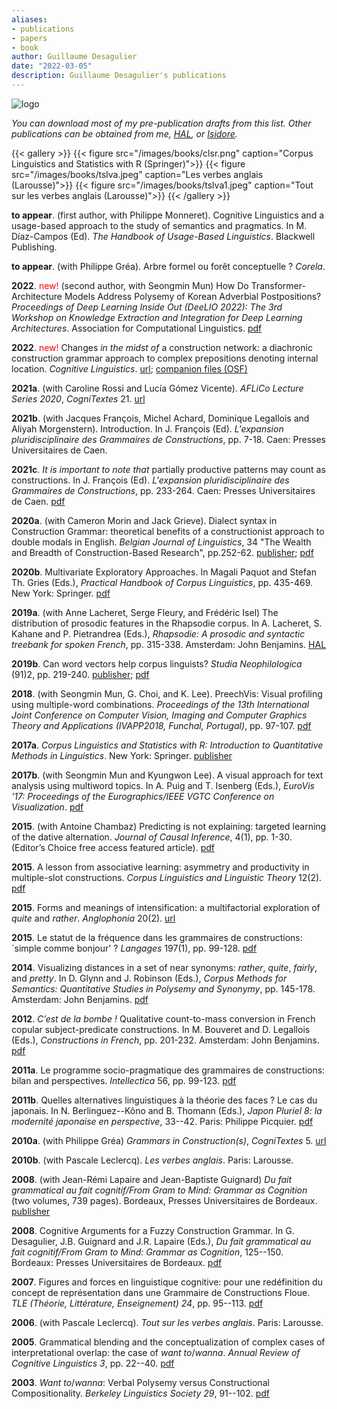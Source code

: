 ```yaml
---
aliases:
- publications
- papers
- book
author: Guillaume Desagulier
date: "2022-03-05"
description: Guillaume Desagulier's publications
---
```

![logo](/images/logogd.png)

*You can download most of my pre-publication drafts from this list. Other publications can be obtained from me, [HAL](https://cv.archives-ouvertes.fr/guillaume-desagulier), or [Isidore](https://isidore.science/s?q=Guillaume+Desagulier).*

{{< gallery >}}
  {{< figure src="/images/books/clsr.png" caption="Corpus Linguistics and Statistics with R (Springer)">}}
  {{< figure src="/images/books/tslva.jpeg" caption="Les verbes anglais (Larousse)">}}
  {{< figure src="/images/books/tslva1.jpeg" caption="Tout sur les verbes anglais (Larousse)">}}
{{< /gallery >}}

**to appear**. (first author, with Philippe Monneret). Cognitive Linguistics and a usage-based approach to the study of semantics and pragmatics. In M. Díaz-Campos (Ed). *The Handbook of Usage-Based Linguistics*. Blackwell Publishing.

**to appear**. (with Philippe Gréa). Arbre formel ou forêt conceptuelle ? *Corela*.

**2022**. <span style="color:red">new!</span> (second author, with Seongmin Mun) How Do Transformer-Architecture Models Address Polysemy of Korean Adverbial Postpositions? *Proceedings of Deep Learning Inside Out (DeeLIO 2022): The 3rd Workshop on Knowledge Extraction and Integration for Deep Learning Architectures*. Association for Computational Linguistics. [pdf](https://aclanthology.org/2022.deelio-1.2.pdf)

**2022**. <span style="color:red">new!</span> Changes *in the midst of* a construction network: a diachronic construction grammar approach to complex prepositions denoting internal location. *Cognitive Linguistics*. [url](https://www.degruyter.com/document/doi/10.1515/cog-2021-0128/html); [companion files (OSF)](https://osf.io/x32jn/)

**2021a**. (with Caroline Rossi and Lucía Gómez Vicente). *AFLiCo Lecture Series 2020*, *CogniTextes* 21. [url](https://journals.openedition.org/cognitextes/1936)

**2021b**. (with Jacques François, Michel Achard, Dominique Legallois and Aliyah Morgenstern). Introduction. In J. François (Ed). *L'expansion pluridisciplinaire des Grammaires de Constructions*, pp. 7-18. Caen: Presses Universitaires de Caen.

**2021c**. *It is important to note that* partially productive patterns may count as constructions. In J. François (Ed). *L'expansion pluridisciplinaire des Grammaires de Constructions*, pp. 233-264. Caen: Presses Universitaires de Caen. [pdf](https://halshs.archives-ouvertes.fr/halshs-01871034/document)

**2020a**. (with Cameron Morin and Jack Grieve). Dialect syntax in Construction Grammar: theoretical benefits of a constructionist approach to double modals in English. *Belgian Journal of Linguistics*, 34 "The Wealth and Breadth of Construction-Based Research", pp.252-62. [publisher](https://doi.org/10.1075/bjl.00050.mor); [pdf](https://hal.archives-ouvertes.fr/hal-03120388/document)

**2020b**. Multivariate Exploratory Approaches. In Magali Paquot and Stefan Th. Gries (Eds.), *Practical Handbook of Corpus Linguistics*, pp. 435-469. New York: Springer. [pdf](https://halshs.archives-ouvertes.fr/halshs-01926339v3/document)

**2019a**. (with Anne Lacheret, Serge Fleury, and Frédéric Isel) The distribution of prosodic features in the Rhapsodie corpus. In A. Lacheret, S. Kahane and P. Pietrandrea (Eds.), *Rhapsodie: A prosodic and syntactic treebank for spoken French*, pp. 315-338. Amsterdam: John Benjamins. [HAL](https://hal.archives-ouvertes.fr/halshs-01737850/)

**2019b**. Can word vectors help corpus linguists? *Studia Neophilologica* (91)2, pp. 219-240. [publisher](https://www.tandfonline.com/doi/pdf/10.1080/00393274.2019.1616220?casa_token=EtrK8Fx_GoEAAAAA:j4eAFbTk8RFynCK3jrGuxqU12xnwhhhIcCxt4oDhR-pNJeRmvKrKbqpSyTDYhdLxoOEz6Agw4GyV3w); [pdf](https://halshs.archives-ouvertes.fr/halshs-01657591v2/document)

**2018**. (with Seongmin Mun, G. Choi, and K. Lee). PreechVis: Visual profiling using multiple-word combinations. *Proceedings of the 13th International Joint Conference on Computer Vision, Imaging and Computer Graphics Theory and Applications (IVAPP2018, Funchal, Portugal)*, pp. 97-107. [pdf](https://hal.archives-ouvertes.fr/hal-01705493/document)

**2017a**. *Corpus Linguistics and Statistics with R: Introduction to Quantitative Methods in Linguistics*. New York: Springer. [publisher](http://www.springer.com/gp/book/9783319645704)

**2017b**. (with Seongmin Mun and Kyungwon Lee). A visual approach for text analysis using multiword topics. In A. Puig and T. Isenberg (Eds.), *EuroVis '17: Proceedings of the Eurographics/IEEE VGTC Conference on Visualization*. [pdf](https://halshs.archives-ouvertes.fr/halshs-01590990/document)

**2015**. (with Antoine Chambaz) Predicting is not explaining: targeted learning of the dative alternation. *Journal of Causal Inference*, 4(1), pp. 1-30. (Editor’s Choice free access featured article). [pdf](https://www.degruyter.com/downloadpdf/j/jci.2016.4.issue-1/jci-2014-0037/jci-2014-0037.pdf)

**2015**. A lesson from associative learning: asymmetry and productivity in multiple-slot constructions. *Corpus Linguistics and Linguistic Theory* 12(2). [pdf](https://hal.archives-ouvertes.fr/halshs-01184230/document)

**2015**. Forms and meanings of intensification: a multifactorial exploration of *quite* and *rather*. *Anglophonia* 20(2). [url](https://anglophonia.revues.org/558)

**2015**. Le statut de la fréquence dans les grammaires de constructions: `simple comme bonjour' ? *Langages* 197(1), pp. 99-128. [pdf](https://halshs.archives-ouvertes.fr/halshs-01056861v3/document)

**2014**. Visualizing distances in a set of near synonyms: *rather*, *quite*, *fairly*, and *pretty*. In D. Glynn and J. Robinson (Eds.), *Corpus Methods for Semantics: Quantitative Studies in Polysemy and Synonymy*, pp. 145-178. Amsterdam: John Benjamins. [pdf](https://halshs.archives-ouvertes.fr/halshs-00731035/document)

**2012**. *C’est de la bombe !* Qualitative count-to-mass conversion in French copular subject-predicate constructions. In M. Bouveret and D. Legallois (Eds.), *Constructions in French*, pp. 201-232. Amsterdam: John Benjamins. [pdf](https://halshs.archives-ouvertes.fr/halshs-00731030/document)

**2011a**. Le programme socio-pragmatique des grammaires de constructions: bilan and perspectives. *Intellectica* 56, pp. 99-123. [pdf](https://halshs.archives-ouvertes.fr/halshs-00627694/document)

**2011b**. Quelles alternatives linguistiques à la théorie des faces ? Le cas du japonais. In N. Berlinguez--Kôno and B. Thomann (Eds.), *Japon Pluriel 8: la modernité japonaise en perspective*, 33--42. Paris: Philippe Picquier. [pdf](https://halshs.archives-ouvertes.fr/halshs-00583347/document)

**2010a**. (with Philippe Gréa) *Grammars in Construction(s)*, *CogniTextes* 5. [url](https://journals.openedition.org/cognitextes/314)

**2010b**. (with Pascale Leclercq). *Les verbes anglais*. Paris: Larousse.

**2008**. (with Jean-Rémi Lapaire and Jean-Baptiste Guignard) *Du fait grammatical au fait cognitif/From Gram to Mind: Grammar as Cognition* (two volumes, 739 pages). Bordeaux, Presses Universitaires de Bordeaux. [publisher](http://www.lcdpu.fr/livre/?GCOI=27000100605790)

**2008**. Cognitive Arguments for a Fuzzy Construction Grammar. In G. Desagulier, J.B. Guignard and J.R. Lapaire (Eds.), *Du fait grammatical au fait cognitif/From Gram to Mind: Grammar as Cognition*, 125--150. Bordeaux: Presses Universitaires de Bordeaux. [pdf](https://halshs.archives-ouvertes.fr/halshs-00627702/document)

**2007**. Figures and forces en linguistique cognitive: pour une redéfinition du concept de représentation dans une Grammaire de Constructions Floue. *TLE (Théorie, Littérature, Enseignement)* *24*, pp. 95--113. [pdf](https://halshs.archives-ouvertes.fr/halshs-00627697/document)

**2006**. (with Pascale Leclercq). *Tout sur les verbes anglais*. Paris: Larousse.

**2005**. Grammatical blending and the conceptualization of complex cases of interpretational overlap: the case of *want to*/*wanna*. *Annual Review of Cognitive Linguistics* *3*, pp. 22--40. [pdf](https://halshs.archives-ouvertes.fr/halshs-00338291/document)

**2003**. *Want to*/*wanna*: Verbal Polysemy versus Constructional Compositionality. *Berkeley Linguistics Society* *29*, 91--102. [pdf](http://journals.linguisticsociety.org/proceedings/index.php/BLS/article/view/1031/812)

